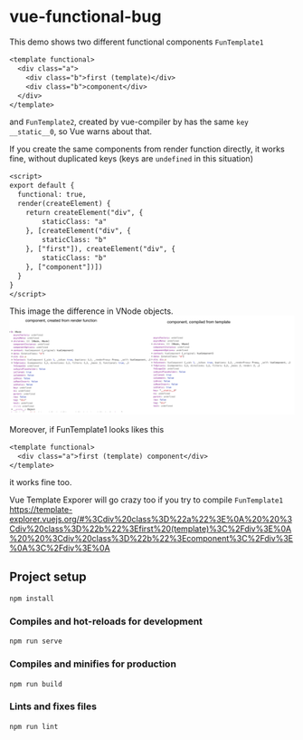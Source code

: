# vue-functional-bug

This demo shows two different functional components `FunTemplate1`
```
<template functional>
  <div class="a">
    <div class="b">first (template)</div>
    <div class="b">component</div>
  </div>
</template>
```
and `FunTemplate2`, created by vue-compiler by has the same `key` `__static__0`, so Vue warns about that. 

If you create the same components from render function directly, it works fine, without duplicated keys (keys are `undefined` in this situation)
```
<script>
export default {
  functional: true,
  render(createElement) {
    return createElement("div", {
        staticClass: "a"
    }, [createElement("div", {
        staticClass: "b"
    }, ["first"]), createElement("div", {
        staticClass: "b"
    }, ["component"])])
  }
}
</script>
```

This image the difference in VNode objects.
![screenshot](functional-bug.png)

Moreover, if FunTemplate1 looks likes this
```
<template functional>
  <div class="a">first (template) component</div>
</template>
```
it works fine too.

Vue Template Exporer will go crazy too if you try to compile `FunTemplate1`
https://template-explorer.vuejs.org/#%3Cdiv%20class%3D%22a%22%3E%0A%20%20%3Cdiv%20class%3D%22b%22%3Efirst%20(template)%3C%2Fdiv%3E%0A%20%20%3Cdiv%20class%3D%22b%22%3Ecomponent%3C%2Fdiv%3E%0A%3C%2Fdiv%3E%0A


## Project setup
```
npm install
```

### Compiles and hot-reloads for development
```
npm run serve
```

### Compiles and minifies for production
```
npm run build
```

### Lints and fixes files
```
npm run lint
```
